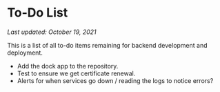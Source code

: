 # To-Do List

_Last updated: October 19, 2021_

This is a list of all to-do items remaining for backend development and deployment.

- Add the dock app to the repository.
- Test to ensure we get certificate renewal.
- Alerts for when services go down / reading the logs to notice errors?
